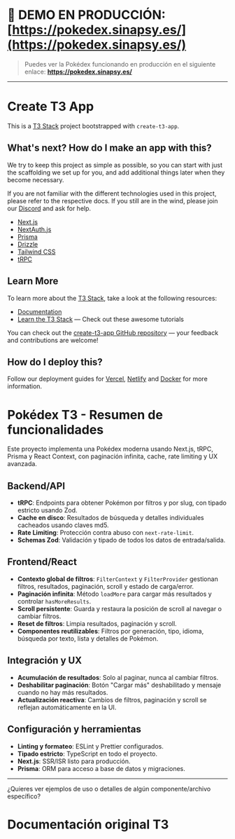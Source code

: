 # 🚀 DEMO EN PRODUCCIÓN: [https://pokedex.sinapsy.es/](https://pokedex.sinapsy.es/)

> Puedes ver la Pokédex funcionando en producción en el siguiente enlace:
> **https://pokedex.sinapsy.es/**

---

# Create T3 App

This is a [T3 Stack](https://create.t3.gg/) project bootstrapped with `create-t3-app`.

## What's next? How do I make an app with this?

We try to keep this project as simple as possible, so you can start with just the scaffolding we set up for you, and add additional things later when they become necessary.

If you are not familiar with the different technologies used in this project, please refer to the respective docs. If you still are in the wind, please join our [Discord](https://t3.gg/discord) and ask for help.

- [Next.js](https://nextjs.org)
- [NextAuth.js](https://next-auth.js.org)
- [Prisma](https://prisma.io)
- [Drizzle](https://orm.drizzle.team)
- [Tailwind CSS](https://tailwindcss.com)
- [tRPC](https://trpc.io)

## Learn More

To learn more about the [T3 Stack](https://create.t3.gg/), take a look at the following resources:

- [Documentation](https://create.t3.gg/)
- [Learn the T3 Stack](https://create.t3.gg/en/faq#what-learning-resources-are-currently-available) — Check out these awesome tutorials

You can check out the [create-t3-app GitHub repository](https://github.com/t3-oss/create-t3-app) — your feedback and contributions are welcome!

## How do I deploy this?

Follow our deployment guides for [Vercel](https://create.t3.gg/en/deployment/vercel), [Netlify](https://create.t3.gg/en/deployment/netlify) and [Docker](https://create.t3.gg/en/deployment/docker) for more information.

# Pokédex T3 - Resumen de funcionalidades

Este proyecto implementa una Pokédex moderna usando Next.js, tRPC, Prisma y React Context, con paginación infinita, cache, rate limiting y UX avanzada.

## Backend/API

- **tRPC**: Endpoints para obtener Pokémon por filtros y por slug, con tipado estricto usando Zod.
- **Cache en disco**: Resultados de búsqueda y detalles individuales cacheados usando claves md5.
- **Rate Limiting**: Protección contra abuso con `next-rate-limit`.
- **Schemas Zod**: Validación y tipado de todos los datos de entrada/salida.

## Frontend/React

- **Contexto global de filtros**: `FilterContext` y `FilterProvider` gestionan filtros, resultados, paginación, scroll y estado de carga/error.
- **Paginación infinita**: Método `loadMore` para cargar más resultados y controlar `hasMoreResults`.
- **Scroll persistente**: Guarda y restaura la posición de scroll al navegar o cambiar filtros.
- **Reset de filtros**: Limpia resultados, paginación y scroll.
- **Componentes reutilizables**: Filtros por generación, tipo, idioma, búsqueda por texto, lista y detalles de Pokémon.

## Integración y UX

- **Acumulación de resultados**: Solo al paginar, nunca al cambiar filtros.
- **Deshabilitar paginación**: Botón "Cargar más" deshabilitado y mensaje cuando no hay más resultados.
- **Actualización reactiva**: Cambios de filtros, paginación y scroll se reflejan automáticamente en la UI.

## Configuración y herramientas

- **Linting y formateo**: ESLint y Prettier configurados.
- **Tipado estricto**: TypeScript en todo el proyecto.
- **Next.js**: SSR/ISR listo para producción.
- **Prisma**: ORM para acceso a base de datos y migraciones.

---

¿Quieres ver ejemplos de uso o detalles de algún componente/archivo específico?

# Documentación original T3
